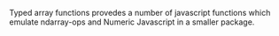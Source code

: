 
Typed array functions provedes a number of javascript functions which emulate
ndarray-ops and Numeric Javascript in a smaller package.

